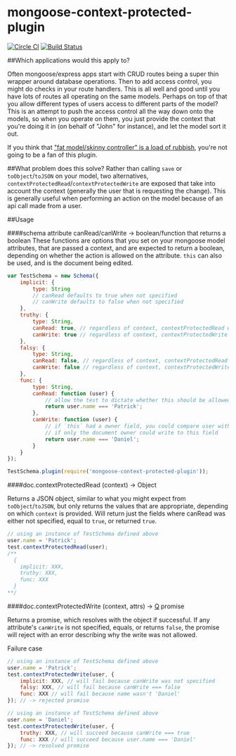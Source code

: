 mongoose-context-protected-plugin
=================================

[![Circle CI](https://circleci.com/gh/pwmckenna/mongoose-context-protected-plugin.svg?style=svg)](https://circleci.com/gh/pwmckenna/mongoose-context-protected-plugin)
[![Build Status](https://travis-ci.org/pwmckenna/mongoose-context-protected-plugin.svg?branch=master)](https://travis-ci.org/pwmckenna/mongoose-context-protected-plugin)

##Which applications would this apply to?

Often mongoose/express apps start with CRUD routes being a super thin wrapper around database operations. Then to add access control, you might do checks in your route handlers. This is all well and good until you have lots of routes all operating on the same models. Perhaps on top of that you allow different types of users access to different parts of the model? This is an attempt to push the access control all the way down onto the models, so when you operate on them, you just provide the context that you're doing it in (on behalf of "John" for instance), and let the model sort it out.

If you think that ["fat model/skinny controller" is a load of rubbish](http://blog.joncairns.com/2013/04/fat-model-skinny-controller-is-a-load-of-rubbish), you're not going to be a fan of this plugin.


##What problem does this solve?
Rather than calling `save` or `toObject`/`toJSON` on your model, two alternatives, `contextProtectedRead`/`contextProtectedWrite` are exposed that take into account the context (generally the user that is requesting the change). This is generally useful when performing an action on the model because of an api call made from a user.

##Usage

####schema attribute canRead/canWrite -> boolean/function that returns a boolean
These functions are options that you set on your mongoose model attributes, that are passed a context, and are expected to return a boolean, depending on whether the action is allowed on the attribute. `this` can also be used, and is the document being edited.

```js
var TestSchema = new Schema({
    implicit: {
        type: String
        // canRead defaults to true when not specified
        // canWrite defaults to false when not specified
    },
    truthy: {
        type: String,
        canRead: true, // regardless of context, contextProtectedRead will return this value
        canWrite: true // regardless of context, contextProtectedWrite will allow writes to this attribute
    },
    falsy: {
        type: String,
        canRead: false, // regardless of context, contextProtectedRead will NOT return this value
        canWrite: false // regardless of context, contextProtectedWrite will NOT allow writes to this attribute
    },
    func: {
        type: String,
        canRead: function (user) {
            // allow the test to dictate whether this should be allowed or not
            return user.name === 'Patrick';
        },
        canWrite: function (user) {
            // if `this` had a owner field, you could compare user with this.owner
            // if only the document owner could write to this field
            return user.name === 'Daniel';
        }
    }
});

TestSchema.plugin(require('mongoose-context-protected-plugin'));
```

####doc.contextProtectedRead (context) -> Object

Returns a JSON object, similar to what you might expect from `toObject`/`toJSON`, but only returns the values that are appropriate, depending on which `context` is provided. Will return just the fields where canRead was either not specified, equal to `true`, or returned `true`.

```js
// using an instance of TestSchema defined above
user.name = 'Patrick';
test.contextProtectedRead(user);
/**
  {
    implicit: XXX,
    truthy: XXX,
    func: XXX
  }
**/
```

####doc.contextProtectedWrite (context, attrs) -> [Q](https://github.com/kriskowal/q) promise

Returns a promise, which resolves with the object if successful. If any attribute's `canWrite` is not specified, equals, or returns `false`, the promise will reject with an error describing why the write was not allowed.

Failure case
```js
// using an instance of TestSchema defined above
user.name = 'Patrick';
test.contextProtectedWrite(user, {
    implicit: XXX, // will fail because canWrite was not specified
    falsy: XXX, // will fail because canWrite === false
    func: XXX // will fail because name wasn't 'Daniel'
}); // -> rejected promise
```

```js
// using an instance of TestSchema defined above
user.name = 'Daniel';
test.contextProtectedWrite(user, {
    truthy: XXX, // will succeed because canWrite === true
    func: XXX // will succeed because user.name === 'Daniel'
}); // -> resolved promise
```
